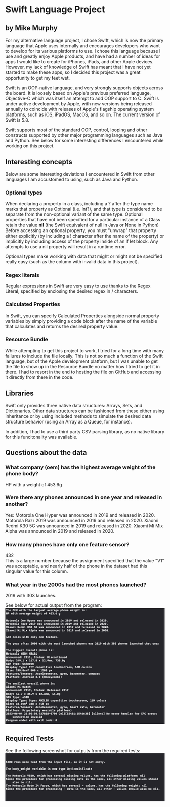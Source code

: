 # Swift Language Project  
## by Mike Murphy  

For my alternative language project, I chose Swift, which is now the primary language that Apple uses internally and encourages developers who want to develop for its various platforms to use.  I chose this language because I use and greatly enjoy Apple products, and have had a number of ideas for apps I would like to create for iPhones, iPads, and other Apple devices.  However, my lack of knowledge of Swift has meant that I have not yet started to make these apps, so I decided this project was a great opportunity to get my feet wet.  

Swift is an OOP-native language, and very strongly supports objects across the board.  It is loosely based on Apple's previous preferred language, Objective-C which was itself an attempt to add OOP support to C.  Swift is under active development by Apple, with new versions being released annually to coincide with releases of Apple's flagship operating system platforms, such as iOS, iPadOS, MacOS, and so on.  The current version of Swift is 5.8.  

Swift supports most of the standard OOP, control, looping and other constructs supported by other major programming languages such as Java and Python.  See below for some interesting differences I encountered while working on this project.

## Interesting concepts
Below are some interesting deviations I encountered in Swift from other languages I am accustomed to using, such as Java and Python.  

### Optional types
When declaring a property in a class, including a ? after the type name marks that property as Optional (i.e. Int?), and that type is considered to be separate from the non-optional variant of the same type.  Optional properties that have not been specified for a particular instance of a Class retain the value **nil** (the Swift equivalent of null in Java or None in Python)  Before accessing an optional property, you must "unwrap" that property either explicitly (by including a ! character after the name of the property) or implicitly by including access of the property inside of an if let block.  Any attempts to use a nil property will result in a runtime error.

Optional types make working with data that might or might not be specified really easy (such as the column with invalid data in this project).

### Regex literals
Regular expressions in Swift are very easy to use thanks to the Regex Literal, specified by enclosing the desired regex in / characters.

### Calculated Properties
In Swift, you can specify Calculated Properties alongside normal property variables by simply providing a code block after the name of the variable that calculates and returns the desired property value.

### Resource Bundle
While attempting to get this project to work, I tried for a long time with many failures to include the file locally.  This is not so much a function of the Swift language, but of the Apple development platform, but I was unable to get the file to show up in the Resource Bundle no matter how I tried to get it in there.  I had to resort in the end to hosting the file on GitHub and accessing it directly from there in the code.

## Libraries
Swift only provides three native data structures: Arrays, Sets, and Dictionaries.  Other data structures can be fashioned from these either using inheritance or by using included methods to simulate the desired data structure behavior (using an Array as a Queue, for instance).

In addition, I had to use a third party CSV parsing library, as no native library for this funcitonality was available.

## Questions about the data

### What company (oem) has the highest average weight of the phone body?
HP with a weight of 453.6g

### Were there any phones announced in one year and released in another?
Yes:
Motorola One Hyper was announced in 2019 and released in 2020.
Motorola Razr 2019 was announced in 2019 and released in 2020.
Xiaomi Redmi K30 5G was announced in 2019 and released in 2020.
Xiaomi Mi Mix Alpha was announced in 2019 and released in 2020.

### How many phones have only one feature sensor?
432  
This is a large number because the assignment specified that the value "V1" was acceptable, and nearly half of the phone in the dataset had this singular value for this column.

### What year in the 2000s had the most phones launched?
2019 with 303 launches.

See below for actual output from the program:
![image](report_questions.png)

## Required Tests
See the following screenshot for outputs from the required tests:
![image](testing_screenshot.png)
